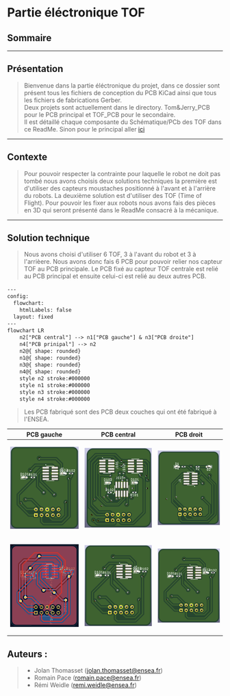 # Partie éléctronique TOF

## Sommaire

---

## Présentation
>Bienvenue dans la partie éléctronique du projet, dans ce dossier sont présent tous les fichiers de conception du PCB KiCad ainsi que tous les fichiers de fabrications Gerber.  
Deux projets sont actuellement dans le directory. Tom&Jerry_PCB pour le PCB principal et TOF_PCB pour le secondaire.   
Il est détaillé chaque composante du Schématique/PCb des TOF dans ce ReadMe. Sinon pour le principal aller [ici](READMETom&Jerry.md)

---

## Contexte 
>Pour pouvoir respecter la contrainte pour laquelle le robot ne doit pas tombé nous avons choisis deux solutions techniques la première est d'utiliser des capteurs moustaches positionné à l'avant et à l'arrière du robots. La deuxième solution est d'utiliser des TOF (Time of Flight). Pour pouvoir les fixer aux robots nous avons fais des pièces en 3D qui seront présenté dans le ReadMe consacré à la mécanique.

---
## Solution technique
>Nous avons choisi d'utiliser 6 TOF, 3 à l'avant du robot et 3 à l'arrièere. Nous avons donc fais 6 PCB pour pouvoir relier nos capteur TOF au PCB principale. Le PCB fixé au capteur TOF centrale est relié au PCB principal et ensuite celui-ci est relié au deux autres PCB.

```mermaid
---
config:
  flowchart:
    htmlLabels: false
  layout: fixed
---
flowchart LR
    n2["PCB central"] --> n1["PCB gauche"] & n3["PCB droite"]
    n4["PCB prinipal"] --> n2
    n2@{ shape: rounded}
    n1@{ shape: rounded}
    n3@{ shape: rounded}
    n4@{ shape: rounded}
    style n2 stroke:#000000
    style n1 stroke:#000000
    style n3 stroke:#000000
    style n4 stroke:#000000
```
>Les PCB fabriqué sont des PCB deux couches qui ont été fabriqué à l'ENSEA.


| PCB gauche | PCB central  | PCB droit |
| ------------- | ------------- |--------------|
| <p align="center"><img src="https://github.com/JolanTho/2425_ESE_Projet_Tom_et_Jerry/blob/main/electronique/Photos_PCB/3D_PCB_Gauche.png" width="600" /> </p>  | <p align="center"><img src="https://github.com/JolanTho/2425_ESE_Projet_Tom_et_Jerry/blob/main/electronique/Photos_PCB/3D_PCB_central.png" width="600" /> </p>  |  <p align="center"><img src="https://github.com/JolanTho/2425_ESE_Projet_Tom_et_Jerry/blob/main/electronique/Photos_PCB/3D_PCB_Droit.png" width="600" /> </p> |
| <p align="center"><img src="https://github.com/JolanTho/2425_ESE_Projet_Tom_et_Jerry/blob/main/electronique/Photos_PCB/Routage_PCB_Gauche.png" width="600" /> </p>  | <p align="center"><img src="https://github.com/JolanTho/2425_ESE_Projet_Tom_et_Jerry/blob/main/electronique/Photos_PCB/3D_PCB_Gauche.png" width="600" /> </p>  | <p align="center"><img src="https://github.com/JolanTho/2425_ESE_Projet_Tom_et_Jerry/blob/main/electronique/Photos_PCB/3D_PCB_Gauche.png" width="600" /> </p> |

## Auteurs : 
>* Jolan Thomasset (jolan.thomasset@ensea.fr)  
>* Romain Pace   (romain.pace@ensea.fr)  
>* Rémi Weidle   (remi.weidle@ensea.fr)  
